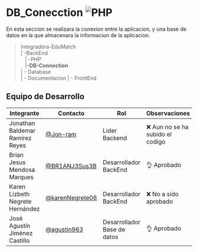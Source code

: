 # DB_Conecction ![PHP](https://img.shields.io/badge/PHP-777BB4?style=for-the-badge&logo=php&logoColor=white)

En esta seccion se realizara la conexion entre la aplicacion, y una base de datos en la que almacenara la informacion de la aplicacion.

>Integradora-EduMatch<br>
>| -BackEnd<br>
>&nbsp;&nbsp; | -PHP<br>
>&nbsp;&nbsp; |**-DB-Connection**<br>
>| - Database<br>
>| - Documentacion
>| - FrontEnd

## Equipo de Desarrollo
|Integrante|Contacto|Rol|Observaciones|
|----------|-------|---|-------------|
| Jonathan Baldemar Ramirez Reyes|[@Jon-ram](https://github.com/Jon-ram)|Lider Backend|❌ Aun no se ha subido el codigo
| Brian Jesus Mendosa Marques|[@BR1ANJ3Sus3B](https://github.com/BR1ANJ3Sus3B)|Desarrollador BackEnd|👌 Aprobado
| Karen Lizbeth Negrete Hernández|[@karenNegrete06](https://github.com/karenNegrete06)| Desarrollador BackEnd|❌ No a sido aprobado
| José Agustín Jiménez Castillo|[@agustin963](https://github.com/agustin963)|Desarrollador Base de datos |👌 Aprobado
